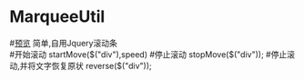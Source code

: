 # MarqueeUtil
#[预览](https://liujiangshan.github.io/MarqueeUtil)
简单,自用Jquery滚动条</br>
#开始滚动
startMove($("div"),speed)
#停止滚动
stopMove($("div"));
#停止滚动,并将文字恢复原状
reverse($("div"));
